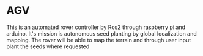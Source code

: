 # AGV
This is an automated rover controller by Ros2 through raspberry pi and arduino. It's mission is autonomous seed planting by global localization and mapping. The rover will be able to map the terrain and through user input plant the seeds where requested
